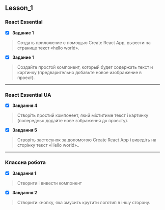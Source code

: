 ## Lesson_1

### React Essential
- [x] **Задание 1**
>    Создать приложение с помощью Create React App, вывести на странице текст «hello world».
    
- [x] **Задание 1**
>   Создайте простой компонент, который будет содержать текст и картинку (предварительно добавьте новое изображение в проект).

---

### React Essential UA
- [x] **Завдання 4**
>    Створіть простий компонент, який міститиме текст і картинку (попередньо додайте нове зображення до проєкту).
    
- [x] **Завдання 5**
>   Створіть застосунок за допомогою Create React App і виведіть на сторінку текст «Hello world»..

---

### Классна робота 
     
- [x] **Завдання 1**
 >   Створити і вивести компонент

- [x] **Завдання 2**
>   Створити кнопку, яка змусить крутити логотип в іншу сторону.
